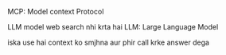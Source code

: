 MCP: Model context Protocol

LLM model web search nhi krta hai
LLM: Large Language Model

iska use hai context ko smjhna aur phir call krke answer dega


